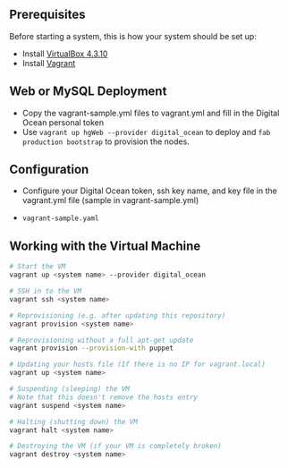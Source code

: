 ## Prerequisites

Before starting a system, this is how your system should be set up:

* Install [VirtualBox 4.3.10](https://www.virtualbox.org/wiki/Downloads)
* Install [Vagrant](http://www.vagrantup.com/downloads.html)



## Web or MySQL Deployment

* Copy the vagrant-sample.yml files to vagrant.yml and fill in the Digital Ocean personal token
* Use `vagrant up hgWeb --provider digital_ocean` to deploy and `fab production bootstrap` to provision the nodes.



## Configuration

* Configure your Digital Ocean token, ssh key name, and key file in the vagrant.yml file (sample in vagrant-sample.yml)

* `vagrant-sample.yaml`



## Working with the Virtual Machine

```bash
# Start the VM  
vagrant up <system name> --provider digital_ocean

# SSH in to the VM
vagrant ssh <system name>

# Reprovisioning (e.g. after updating this repository)
vagrant provision <system name>

# Reprovisioning without a full apt-get update
vagrant provision --provision-with puppet

# Updating your hosts file (If there is no IP for vagrant.local)
vagrant up <system name>

# Suspending (sleeping) the VM
# Note that this doesn't remove the hosts entry
vagrant suspend <system name>

# Halting (shutting down) the VM
vagrant halt <system name>

# Destroying the VM (if your VM is completely broken)
vagrant destroy <system name>
```


